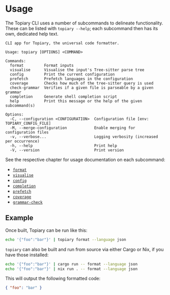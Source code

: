 # Usage

The Topiary CLI uses a number of subcommands to delineate functionality.
These can be listed with `topiary --help`; each subcommand then has its
own, dedicated help text.

<!-- DO NOT REMOVE THE "usage:{start,end}" COMMENTS -->
<!-- usage:start -->
```
CLI app for Topiary, the universal code formatter.

Usage: topiary [OPTIONS] <COMMAND>

Commands:
  format         Format inputs
  visualise      Visualise the input's Tree-sitter parse tree
  config         Print the current configuration
  prefetch       Prefetch languages in the configuration
  coverage       Checks how much of the tree-sitter query is used
  check-grammar  Verifies if a given file is parseable by a given grammar
  completion     Generate shell completion script
  help           Print this message or the help of the given subcommand(s)

Options:
  -C, --configuration <CONFIGURATION>  Configuration file [env: TOPIARY_CONFIG_FILE]
  -M, --merge-configuration            Enable merging for configuration files
  -v, --verbose...                     Logging verbosity (increased per occurrence)
  -h, --help                           Print help
  -V, --version                        Print version
```
<!-- usage:end -->

See the respective chapter for usage documentation on each subcommand:

- [`format`](format.md)
- [`visualise`](visualise.md)
- [`config`](config.md)
- [`completion`](completion.md)
- [`prefetch`](prefetch.md)
- [`coverage`](coverage.md)
- [`grammar-check`](check-grammar.md)

## Example

Once built, Topiary can be run like this:

```bash
echo '{"foo":"bar"}' | topiary format --language json
```

`topiary` can also be built and run from source via either Cargo or Nix,
if you have those installed:

```bash
echo '{"foo":"bar"}' | cargo run -- format --language json
echo '{"foo":"bar"}' | nix run . -- format --language json
```

This will output the following formatted code:

```json
{ "foo": "bar" }
```
